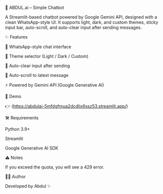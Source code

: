 🤖 ABDUL.ai – Simple Chatbot

A Streamlit-based chatbot powered by Google Gemini API, designed with a clean WhatsApp-style UI.
It supports light, dark, and custom themes, sticky input bar, auto-scroll, and auto-clear input after sending messages.

✨ Features

💬 WhatsApp-style chat interface

🎨 Theme selector (Light / Dark / Custom)

📝 Auto-clear input after sending

🔄 Auto-scroll to latest message

⚡ Powered by Gemini API (Google Generative AI)

🚀 Demo

👉 (https://abdulai-5mfdgfmua2dcdlix6ssz53.streamlit.app/)

🛠 Requirements

Python 3.9+

Streamlit

Google Generative AI SDK

⚠️ Notes

If you exceed the quota, you will see a 429 error.

👨‍💻 Author

Developed by Abdul ✨
